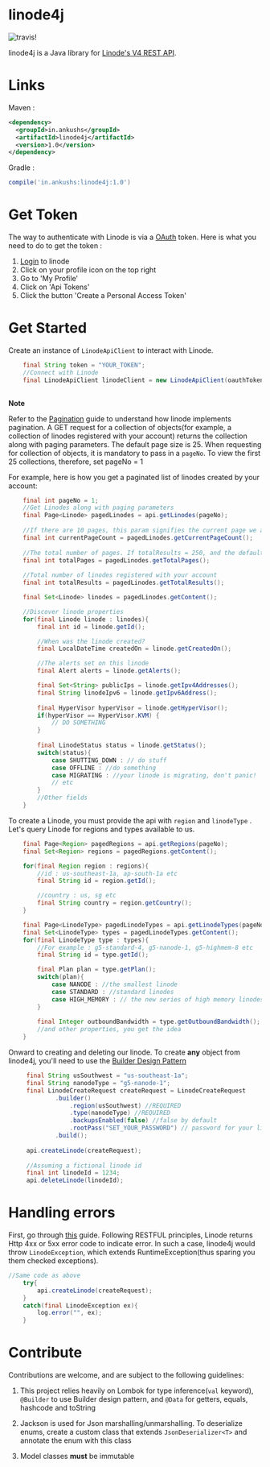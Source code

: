 # linode4j #

![travis!](https://travis-ci.org/ankushs92/linode4j.svg?branch=master "travis")

linode4j is a Java library for [Linode's V4 REST API](https://developers.linode.com/v4). 

# Links

Maven : 

```xml
<dependency>
  <groupId>in.ankushs</groupId>
  <artifactId>linode4j</artifactId>
  <version>1.0</version>
</dependency>
```

Gradle :
```groovy
compile('in.ankushs:linode4j:1.0')
```

# Get Token #

The way to authenticate with Linode is via a [OAuth](https://developers.linode.com/v4/access) token.
Here is what you need to do to get the token :

1. [Login](https://cloud.linode.com/linodes) to linode
2. Click on your profile icon on the top right
3. Go to 'My Profile'
4. Click on 'Api Tokens'
5. Click the button 'Create a Personal Access Token'


# Get Started #

Create an instance of `LinodeApiClient` to interact with Linode.

```java
    final String token = "YOUR_TOKEN";
    //Connect with Linode
    final LinodeApiClient linodeClient = new LinodeApiClient(oauthToken);
    
```

**Note** 

Refer to the [Pagination](https://developers.linode.com/v4/pagination) guide to understand how linode implements pagination. A GET request for a collection of objects(for example, a collection of linodes registered with your account) returns the collection along with paging parameters.
The default page size is 25. When requesting for collection of objects, it is mandatory to pass in a `pageNo`.
To view the first 25 collections, therefore, set pageNo = 1 
 
For example, here is how you get a paginated list of linodes created by your account:

```java
    final int pageNo = 1;
    //Get Linodes along with paging parameters
    final Page<Linode> pagedLinodes = api.getLinodes(pageNo);
    
    //If there are 10 pages, this param signifies the current page we are on
    final int currentPageCount = pagedLinodes.getCurrentPageCount();
    
    //The total number of pages. If totalResults = 250, and the default value of objects returned by Linode is 25, then totalPages = (250/25) = 10
    final int totalPages = pagedLinodes.getTotalPages();
    
    //Total number of linodes registered with your account
    final int totalResults = pagedLinodes.getTotalResults();

    final Set<Linode> linodes = pagedLinodes.getContent();

    //Discover linode properties
    for(final Linode linode : linodes){
        final int id = linode.getId();

        //When was the linode created?
        final LocalDateTime createdOn = linode.getCreatedOn();

        //The alerts set on this linode
        final Alert alerts = linode.getAlerts();

        final Set<String> publicIps = linode.getIpv4Addresses();
        final String linodeIpv6 = linode.getIpv6Address();
        
        final HyperVisor hyperVisor = linode.getHyperVisor();
        if(hyperVisor == HyperVisor.KVM) {
            // DO SOMETHING
        }
        
        final LinodeStatus status = linode.getStatus();
        switch(status){
            case SHUTTING_DOWN : // do stuff
            case OFFLINE : //do something
            case MIGRATING : //your linode is migrating, don't panic!
            // etc
        }
        //Other fields
    }
```

To create a Linode, you must provide the api with `region` and `linodeType` . Let's query Linode for  regions and types available to us.

```java
    final Page<Region> pagedRegions = api.getRegions(pageNo);
    final Set<Region> regions = pagedRegions.getContent();

    for(final Region region : regions){
        //id : us-southeast-1a, ap-south-1a etc
        final String id = region.getId();

        //country : us, sg etc
        final String country = region.getCountry();
    }

    final Page<LinodeType> pagedLinodeTypes = api.getLinodeTypes(pageNo);
    final Set<LinodeType> types = pagedLinodeTypes.getContent();
    for(final LinodeType type : types){
        //For example : g5-standard-4, g5-nanode-1, g5-highmem-8 etc
        final String id = type.getId();

        final Plan plan = type.getPlan();
        switch(plan){
            case NANODE : //the smallest linode
            case STANDARD : //standard linodes
            case HIGH_MEMORY : // the new series of high memory linodes
        }
        
        final Integer outboundBandwidth = type.getOutboundBandwidth();
        //and other properties, you get the idea
    }
```

Onward to creating and deleting our linode. To create **any** object from linode4j, you'll need to use the [Builder Design Pattern](https://www.google.co.in/search?q=Builder+design+pattern&oq=Builder+design+pattern+&aqs=chrome..69i57j69i60l3.3686j0j9&sourceid=chrome&ie=UTF-8)
```java
     final String usSouthwest = "us-southeast-1a";
     final String nanodeType = "g5-nanode-1";
     final LinodeCreateRequest createRequest = LinodeCreateRequest
             .builder()
                 .region(usSouthwest) //REQUIRED
                 .type(nanodeType) //REQUIRED
                 .backupsEnabled(false) //false by default
                 .rootPass("SET_YOUR_PASSWORD") // password for your linode
             .build();
     
     api.createLinode(createRequest);
     
     //Assuming a fictional linode id
     final int linodeId = 1234; 
     api.deleteLinode(linodeId);
```

# Handling errors #

First, go through [this](https://developers.linode.com/v4/errors) guide. Following RESTFUL principles, Linode returns Http 4xx or 5xx error code
to indicate error. In such a case, linode4j would throw `LinodeException`, which extends RuntimeException(thus sparing you them checked exceptions).
 
```java
//Same code as above
    try{
        api.createLinode(createRequest);
    }
    catch(final LinodeException ex){
        log.error("", ex);
    }
``` 

# Contribute #

Contributions are welcome, and are subject to the following guidelines:

1. This project relies heavily on Lombok for type inference(`val` keyword), `@Builder` to use Builder design pattern, 
and `@Data` for getters, equals, hashcode and toString

2. Jackson is used for Json marshalling/unmarshalling. To deserialize enums, create a custom class that extends `JsonDeserializer<T>` and 
annotate the enum with this class

3. Model classes **must** be immutable
